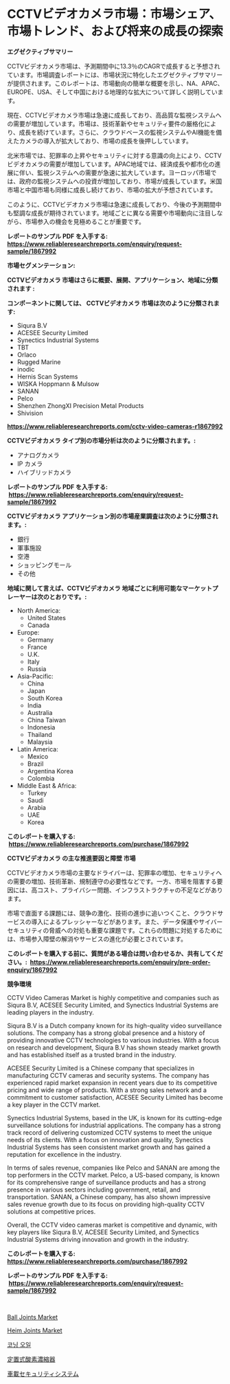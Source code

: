 <p><h1>CCTVビデオカメラ市場：市場シェア、市場トレンド、および将来の成長の探索</h1></p><p><strong>エグゼクティブサマリー</strong></p>
<p><p>CCTVビデオカメラ市場は、予測期間中に13.3％のCAGRで成長すると予想されています。市場調査レポートには、市場状況に特化したエグゼクティブサマリーが提供されます。このレポートは、市場動向の簡単な概要を示し、NA、APAC、EUROPE、USA、そして中国における地理的な拡大について詳しく説明しています。</p><p>現在、CCTVビデオカメラ市場は急速に成長しており、高品質な監視システムへの需要が増加しています。市場は、技術革新やセキュリティ要件の厳格化により、成長を続けています。さらに、クラウドベースの監視システムやAI機能を備えたカメラの導入が拡大しており、市場の成長を後押ししています。</p><p>北米市場では、犯罪率の上昇やセキュリティに対する意識の向上により、CCTVビデオカメラの需要が増加しています。APAC地域では、経済成長や都市化の進展に伴い、監視システムへの需要が急速に拡大しています。ヨーロッパ市場では、政府の監視システムへの投資が増加しており、市場が成長しています。米国市場と中国市場も同様に成長し続けており、市場の拡大が予想されています。</p><p>このように、CCTVビデオカメラ市場は急速に成長しており、今後の予測期間中も堅調な成長が期待されています。地域ごとに異なる需要や市場動向に注目しながら、市場参入の機会を見極めることが重要です。</p></p>
<p><strong>レポートのサンプル PDF を入手する: <a href="https://www.reliableresearchreports.com/enquiry/request-sample/1867992">https://www.reliableresearchreports.com/enquiry/request-sample/1867992</a></strong></p>
<p><strong>市場セグメンテーション:</strong></p>
<p><strong> CCTVビデオカメラ 市場はさらに概要、展開、アプリケーション、地域に分類されます :</strong></p>
<p><strong>コンポーネントに関しては、 CCTVビデオカメラ 市場は次のように分類されます: &nbsp;</strong></p>
<p><ul><li>Siqura B.V</li><li>ACESEE Security Limited</li><li>Synectics Industrial Systems</li><li>TBT</li><li>Orlaco</li><li>Rugged Marine</li><li>inodic</li><li>Hernis Scan Systems</li><li>WISKA Hoppmann & Mulsow</li><li>SANAN</li><li>Pelco</li><li>Shenzhen ZhongXI Precision Metal Products</li><li>Shivision</li></ul></p>
<p><strong><a href="https://www.reliableresearchreports.com/cctv-video-cameras-r1867992">https://www.reliableresearchreports.com/cctv-video-cameras-r1867992</a></strong></p>
<p><strong> CCTVビデオカメラ タイプ別の市場分析は次のように分類されます。:</strong></p>
<p><ul><li>アナログカメラ</li><li>IP カメラ</li><li>ハイブリッドカメラ</li></ul></p>
<p><strong>レポートのサンプル PDF を入手する: &nbsp;<a href="https://www.reliableresearchreports.com/enquiry/request-sample/1867992">https://www.reliableresearchreports.com/enquiry/request-sample/1867992</a></strong></p>
<p><strong> CCTVビデオカメラ アプリケーション別の市場産業調査は次のように分類されます。:</strong></p>
<p><ul><li>銀行</li><li>軍事施設</li><li>空港</li><li>ショッピングモール</li><li>その他</li></ul></p>
<p><strong>地域に関して言えば、CCTVビデオカメラ 地域ごとに利用可能なマーケットプレーヤーは次のとおりです。:</strong></p>
<p><ul>
    <li>
        North America:
        <ul>
            <li>United States</li>
            <li>Canada</li>
        </ul>
    </li>
    <li>
        Europe:
        <ul>
            <li>Germany</li>
            <li>France</li>
            <li>U.K.</li>
            <li>Italy</li>
            <li>Russia</li>
        </ul>
    </li>
    <li>
        Asia-Pacific:
        <ul>
            <li>China</li>
            <li>Japan</li>
            <li>South Korea</li>
            <li>India</li>
            <li>Australia</li>
            <li>China Taiwan</li>
            <li>Indonesia</li>
            <li>Thailand</li>
            <li>Malaysia</li>
        </ul>
    </li>
    <li>
        Latin America:
        <ul>
            <li>Mexico</li>
            <li>Brazil</li>
            <li>Argentina Korea</li>
            <li>Colombia</li>
        </ul>
    </li>
    <li>
        Middle East & Africa:
        <ul>
            <li>Turkey</li>
            <li>Saudi</li>
            <li>Arabia</li>
            <li>UAE</li>
            <li>Korea</li>
        </ul>
    </li>
    </ul></p>
<p><strong>このレポートを購入する: &nbsp;<a href="https://www.reliableresearchreports.com/purchase/1867992">https://www.reliableresearchreports.com/purchase/1867992</a></strong></p>
<p><strong>CCTVビデオカメラ の主な推進要因と障壁 市場</strong></p>
<p><p>CCTVビデオカメラ市場の主要なドライバーは、犯罪率の増加、セキュリティへの需要の増加、技術革新、規制遵守の必要性などです。一方、市場を阻害する要因には、高コスト、プライバシー問題、インフラストラクチャの不足などがあります。</p><p>市場で直面する課題には、競争の激化、技術の進歩に追いつくこと、クラウドサービスの導入によるプレッシャーなどがあります。また、データ保護やサイバーセキュリティの脅威への対処も重要な課題です。これらの問題に対処するためには、市場参入障壁の解消やサービスの進化が必要とされています。</p></p>
<p><strong>このレポートを購入する前に、質問がある場合は問い合わせるか、共有してください。:&nbsp; <a href="https://www.reliableresearchreports.com/enquiry/pre-order-enquiry/1867992">https://www.reliableresearchreports.com/enquiry/pre-order-enquiry/1867992</a></strong></p>
<p><strong>競争環境</strong></p>
<p><p>CCTV Video Cameras Market is highly competitive and companies such as Siqura B.V, ACESEE Security Limited, and Synectics Industrial Systems are leading players in the industry. </p><p>Siqura B.V is a Dutch company known for its high-quality video surveillance solutions. The company has a strong global presence and a history of providing innovative CCTV technologies to various industries. With a focus on research and development, Siqura B.V has shown steady market growth and has established itself as a trusted brand in the industry.</p><p>ACESEE Security Limited is a Chinese company that specializes in manufacturing CCTV cameras and security systems. The company has experienced rapid market expansion in recent years due to its competitive pricing and wide range of products. With a strong sales network and a commitment to customer satisfaction, ACESEE Security Limited has become a key player in the CCTV market.</p><p>Synectics Industrial Systems, based in the UK, is known for its cutting-edge surveillance solutions for industrial applications. The company has a strong track record of delivering customized CCTV systems to meet the unique needs of its clients. With a focus on innovation and quality, Synectics Industrial Systems has seen consistent market growth and has gained a reputation for excellence in the industry.</p><p>In terms of sales revenue, companies like Pelco and SANAN are among the top performers in the CCTV market. Pelco, a US-based company, is known for its comprehensive range of surveillance products and has a strong presence in various sectors including government, retail, and transportation. SANAN, a Chinese company, has also shown impressive sales revenue growth due to its focus on providing high-quality CCTV solutions at competitive prices. </p><p>Overall, the CCTV video cameras market is competitive and dynamic, with key players like Siqura B.V, ACESEE Security Limited, and Synectics Industrial Systems driving innovation and growth in the industry.</p></p>
<p><strong>このレポートを購入する: &nbsp; <a href="https://www.reliableresearchreports.com/purchase/1867992">https://www.reliableresearchreports.com/purchase/1867992</a></strong></p>
<p><strong>レポートのサンプル PDF を入手する: &nbsp;<a href="https://www.reliableresearchreports.com/enquiry/request-sample/1867992">https://www.reliableresearchreports.com/enquiry/request-sample/1867992</a></strong><strong></strong></p>
<p>&nbsp;</p>
<p><p><a href="https://github.com/shotows/Market-Research-Report-List-2/blob/main/ball-joints-market.md">Ball Joints Market</a></p><p><a href="https://github.com/beatblasta/Market-Research-Report-List-3/blob/main/heim-joints-market.md">Heim Joints Market</a></p><p><a href="https://medium.com/@piperhickle1/%EA%B8%B0%EB%A6%84-%EC%8B%9C%EC%9E%A5-%EC%A0%84%EB%A7%9D-2024%EB%85%84%EB%B6%80%ED%84%B0-2031%EB%85%84%EA%B9%8C%EC%A7%80%EC%9D%98-%EC%8B%9C%EC%9E%A5-%EB%8F%99%ED%96%A5-%EC%84%B1%EC%9E%A5-%EC%98%88%EC%B8%A1-2d20700a20d0">코닝 오일</a></p><p><a href="https://medium.com/@ryleebauch2023/%E9%9D%99%E6%AD%A2%E5%9E%8B%E9%85%B8%E7%B4%A0%E6%BF%83%E7%B8%AE%E5%99%A8%E5%B8%82%E5%A0%B4%E3%81%AF-%E5%B8%82%E5%A0%B4%E3%82%B7%E3%82%A7%E3%82%A2-%E5%B8%82%E5%A0%B4%E5%8B%95%E5%90%91-%E5%B8%82%E5%A0%B4%E6%88%90%E9%95%B7%E3%81%AB%E9%96%A2%E3%81%99%E3%82%8B%E6%83%85%E5%A0%B1%E3%82%92%E6%8F%90%E4%BE%9B%E3%81%97%E3%81%BE%E3%81%99-d7ef37e8a479">定置式酸素濃縮器</a></p><p><a href="https://medium.com/@clairhane2018/%E8%87%AA%E5%8B%95%E8%BB%8A%E3%82%BB%E3%82%AD%E3%83%A5%E3%83%AA%E3%83%86%E3%82%A3%E3%82%B7%E3%82%B9%E3%83%86%E3%83%A0%E5%B8%82%E5%A0%B4%E3%81%AE%E5%88%86%E6%9E%90-%E3%82%B0%E3%83%AD%E3%83%BC%E3%83%90%E3%83%AB%E7%94%A3%E6%A5%AD%E3%81%AE%E5%B1%95%E6%9C%9B%E3%81%A8%E4%BA%88%E6%B8%AC-2024%E5%B9%B4%E3%81%8B%E3%82%892031%E5%B9%B4%E3%81%BE%E3%81%A7-13cadf070722">車載セキュリティシステム</a></p></p>